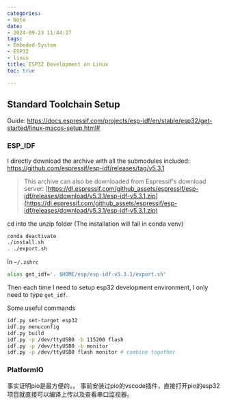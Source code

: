 ```yaml
---
categories:
- Note
date:
- 2024-09-23 11:44:27
tags:
- Embeded-System
- ESP32
- linux
title: ESP32 Development on Linux
toc: true

---
```

## Standard Toolchain Setup
Guide: https://docs.espressif.com/projects/esp-idf/en/stable/esp32/get-started/linux-macos-setup.html#

### ESP_IDF
I directly download the archive with all the submodules included: https://github.com/espressif/esp-idf/releases/tag/v5.3.1
> This archive can also be downloaded from Espressif's download server: [https://dl.espressif.com/github_assets/espressif/esp-idf/releases/download/v5.3.1/esp-idf-v5.3.1.zip](https://dl.espressif.com/github_assets/espressif/esp-idf/releases/download/v5.3.1/esp-idf-v5.3.1.zip)

cd into the unzip folder (The installation will fail in conda venv)
```bash
conda deactivate
./install.sh
. ./export.sh
```

In `~/.zshrc`
```bash
alias get_idf='. $HOME/esp/esp-idf-v5.3.1/export.sh'
```
Then each time I need to setup esp32 development environment, I only need to type `get_idf`.

Some useful commands
```bash
idf.py set-target esp32
idf.py menuconfig
idf.py build
idf.py -p /dev/ttyUSB0 -b 115200 flash
idf.py -p /dev/ttyUSB0 -b monitor
idf.py -p /dev/ttyUSB0 flash monitor # combine together
```

### PlatformIO
事实证明pio是最方便的。。
事前安装过pio的vscode插件，直接打开pio的esp32项目就直接可以编译上传以及查看串口监视器。

